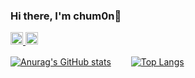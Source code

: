 ### Hi there, I'm chum0n👋

<!--
**chum0n/chum0n** is a ✨ _special_ ✨ repository because its `README.md` (this file) appears on your GitHub profile.

Here are some ideas to get you started:

- 🔭 I’m currently working on ...
- 🌱 I’m currently learning ...
- 👯 I’m looking to collaborate on ...
- 🤔 I’m looking for help with ...
- 💬 Ask me about ...
- 📫 How to reach me: ...
- 😄 Pronouns: ...
- ⚡ Fun fact: ...
-->

<p align="left"> 
  <a href="http://twitter.com/chum0n">
    <img height="20" src="https://img.shields.io/twitter/follow/chum0n?label=Twitter&logo=twitter&style=flat" />
  </a>
  <a href="https://github.com/chum0n">
    <img height="20" src="https://img.shields.io/github/followers/chum0n?label=follow&logo=github&style=flat" />
  </a>
</p>

[![Anurag's GitHub stats](https://github-readme-stats.vercel.app/api?username=chum0n&count_private=true&show_icons=true&hide=stars)](https://github.com/chum0n/github-readme-stats)　　 [![Top Langs](https://github-readme-stats.vercel.app/api/top-langs/?username=chum0n&layout=compact)](https://github.com/chum0n/github-readme-stats)
